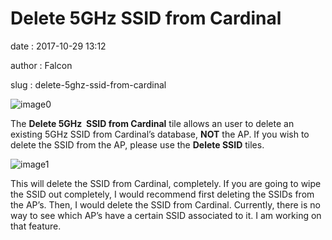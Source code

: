 Delete 5GHz SSID from Cardinal
==============================

date
:   2017-10-29 13:12

author
:   Falcon

slug
:   delete-5ghz-ssid-from-cardinal

![image0](http://cardinal.mcclunetechnologies.net/wp-content/uploads/2017/10/img_59f7ee9051236.png)

The **Delete 5GHz  SSID from Cardinal** tile allows an user to delete an
existing 5GHz SSID from Cardinal’s database, **NOT** the AP. If you wish
to delete the SSID from the AP, please use the **Delete SSID** tiles.

![image1](http://cardinal.mcclunetechnologies.net/wp-content/uploads/2017/10/img_59f7eec70009d.png)

This will delete the SSID from Cardinal, completely. If you are going to
wipe the SSID out completely, I would recommend first deleting the SSIDs
from the AP’s. Then, I would delete the SSID from Cardinal. Currently,
there is no way to see which AP’s have a certain SSID associated to it.
I am working on that feature.
